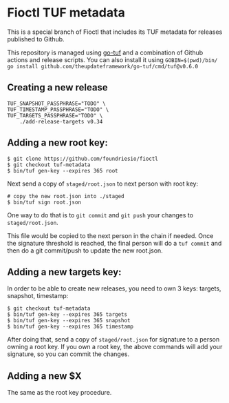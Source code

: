 # Fioctl TUF metadata

This is a special branch of Fioctl that includes its TUF metadata for releases
published to Github.

This repository is managed using [go-tuf](https://github.com/theupdateframework/go-tuf/releases/download/v0.6.0/tuf_0.6.0_linux_amd64.tar.gz)
and a combination of Github actions and release scripts.
You can also install it using `GOBIN=$(pwd)/bin/ go install github.com/theupdateframework/go-tuf/cmd/tuf@v0.6.0`

## Creating a new release
```
TUF_SNAPSHOT_PASSPHRASE="TODO" \
TUF_TIMESTAMP_PASSPHRASE="TODO" \
TUF_TARGETS_PASSPHRASE="TODO" \
    ./add-release-targets v0.34
```

## Adding a new root key:
```
$ git clone https://github.com/foundriesio/fioctl
$ git checkout tuf-metadata
$ bin/tuf gen-key --expires 365 root
```

Next send a copy of `staged/root.json` to next person with root key:
```
# copy the new root.json into ./staged
$ bin/tuf sign root.json
```

One way to do that is to `git commit` and `git push` your changes to `staged/root.json`.

This file would be copied to the next person in the chain if needed.
Once the signature threshold is reached,
the final person will do a `tuf commit` and then do a git commit/push to update the new root.json.

## Adding a new targets key:
In order to be able to create new releases, you need to own 3 keys: targets, snapshot, timestamp:
```
$ git checkout tuf-metadata
$ bin/tuf gen-key --expires 365 targets
$ bin/tuf gen-key --expires 365 snapshot
$ bin/tuf gen-key --expires 365 timestamp
```

After doing that, send a copy of `staged/root.json` for signature to a person owning a root key.
If you own a root key, the above commands will add your signature, so you can commit the changes.

## Adding a new $X
The same as the root key procedure.
